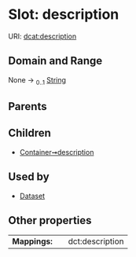 
# Slot: description



URI: [dcat:description](http://www.w3.org/ns/dcat#description)


## Domain and Range

None &#8594;  <sub>0..1</sub> [String](types/String.md)

## Parents


## Children

 *  [Container➞description](Container_description.md)

## Used by

 * [Dataset](Dataset.md)

## Other properties

|  |  |  |
| --- | --- | --- |
| **Mappings:** | | dct:description |